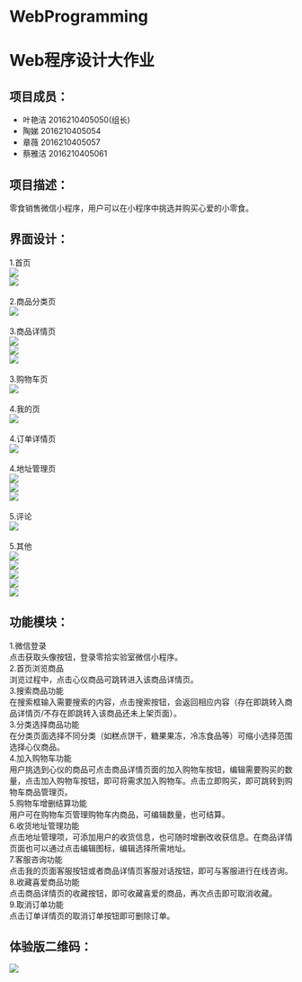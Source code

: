# WebProgramming
Web程序设计大作业
====
项目成员：
----
* 叶艳洁 2016210405050(组长)<br>
* 陶娣 2016210405054<br>
* 章薇 2016210405057<br>
* 蔡雅洁 2016210405061

项目描述：
----
零食销售微信小程序，用户可以在小程序中挑选并购买心爱的小零食。

界面设计：
----
1.首页<br> 
![](https://github.com/PTaoer/WebProgramming/raw/master/doc/readme/首页01.PNG)<br>
![](https://github.com/PTaoer/WebProgramming/raw/master/doc/readme/首页02.PNG)<br><br>
2.商品分类页<br>
![](https://github.com/PTaoer/WebProgramming/raw/master/doc/readme/分类.PNG)<br><br>
3.商品详情页<br>
![](https://github.com/PTaoer/WebProgramming/raw/master/doc/readme/商品展示01.PNG)<br>
![](https://github.com/PTaoer/WebProgramming/raw/master/doc/readme/商品展示02.PNG)<br>
![](https://github.com/PTaoer/WebProgramming/raw/master/doc/readme/商品展示03.PNG)<br><br>
3.购物车页<br>
![](https://github.com/PTaoer/WebProgramming/raw/master/doc/readme/购物车.PNG)<br><br>
4.我的页<br>
![](https://github.com/PTaoer/WebProgramming/raw/master/doc/readme/我的.PNG)<br><br>
4.订单详情页<br>
![](https://github.com/PTaoer/WebProgramming/raw/master/doc/readme/订单详情.PNG)<br><br>
4.地址管理页<br>
![](https://github.com/PTaoer/WebProgramming/raw/master/doc/readme/新建地址.PNG)<br>
![](https://github.com/PTaoer/WebProgramming/raw/master/doc/readme/修改地址.PNG)<br>
![](https://github.com/PTaoer/WebProgramming/raw/master/doc/readme/选择地址.PNG)<br><br>
5.评论<br>
![](https://github.com/PTaoer/WebProgramming/raw/master/doc/readme/评论.PNG)<br><br>
5.其他<br>
![](https://github.com/PTaoer/WebProgramming/raw/master/doc/readme/搜索.PNG)<br>
![](https://github.com/PTaoer/WebProgramming/raw/master/doc/readme/选择购买数量.PNG)<br>
![](https://github.com/PTaoer/WebProgramming/raw/master/doc/readme/收藏成功.PNG)<br>
![](https://github.com/PTaoer/WebProgramming/raw/master/doc/readme/取消收藏成功.PNG)<br>
![](https://github.com/PTaoer/WebProgramming/raw/master/doc/readme/加入购物车.PNG)<br>



功能模块：
----
1.微信登录<br>
点击获取头像按钮，登录零拾实验室微信小程序。<br>
2.首页浏览商品<br>
浏览过程中，点击心仪商品可跳转进入该商品详情页。<br>
3.搜索商品功能<br>
在搜索框输入需要搜索的内容，点击搜索按钮，会返回相应内容（存在即跳转入商品详情页/不存在即跳转入该商品还未上架页面）。<br>
3.分类选择商品功能<br>
在分类页面选择不同分类（如糕点饼干，糖果果冻，冷冻食品等）可缩小选择范围选择心仪商品。<br>
4.加入购物车功能<br>
用户挑选到心仪的商品可点击商品详情页面的加入购物车按钮，编辑需要购买的数量，点击加入购物车按钮，即可将需求加入购物车。点击立即购买，即可跳转到购物车商品管理页。<br>
5.购物车增删结算功能<br>
用户可在购物车页管理购物车内商品，可编辑数量，也可结算。<br>
6.收货地址管理功能<br>
点击地址管理项，可添加用户的收货信息，也可随时增删改收获信息。在商品详情页面也可以通过点击编辑图标，编辑选择所需地址。<br>
7.客服咨询功能<br>
点击我的页面客服按钮或者商品详情页客服对话按钮，即可与客服进行在线咨询。<br>
8.收藏喜爱商品功能<br>
点击商品详情页的收藏按钮，即可收藏喜爱的商品，再次点击即可取消收藏。<br>
9.取消订单功能<br>
点击订单详情页的取消订单按钮即可删除订单。<br>

体验版二维码：
----
![](https://github.com/PTaoer/WebProgramming/raw/master/doc/readme/体验版.jpg)<br>
